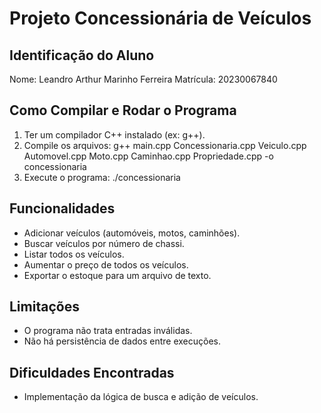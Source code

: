 # Projeto Concessionária de Veículos

## Identificação do Aluno
Nome: Leandro Arthur Marinho Ferreira
Matrícula: 20230067840

## Como Compilar e Rodar o Programa
1. Ter um compilador C++ instalado (ex: g++).
2. Compile os arquivos:
   g++ main.cpp Concessionaria.cpp Veiculo.cpp Automovel.cpp Moto.cpp Caminhao.cpp Propriedade.cpp -o concessionaria
3. Execute o programa:
   ./concessionaria

## Funcionalidades
- Adicionar veículos (automóveis, motos, caminhões).
- Buscar veículos por número de chassi.
- Listar todos os veículos.
- Aumentar o preço de todos os veículos.
- Exportar o estoque para um arquivo de texto.

## Limitações
- O programa não trata entradas inválidas.
- Não há persistência de dados entre execuções.

## Dificuldades Encontradas
- Implementação da lógica de busca e adição de veículos.
